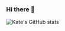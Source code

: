 ### Hi there 👋

![Kate's GitHub stats](https://github-readme-stats.vercel.app/api?username=kvp1918&show_icons=true&theme=radical)

